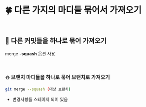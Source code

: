 # 🍀 다른 가지의 마디들 묶어서 가져오기

<br>

## 🧸 다른 커밋들을 하나로 묶어 가져오기

merge **-squash** 옵션 사용

<br>

### ⛄ 브랜치 마디들을 하나로 묶어 브랜치로 가져오기

```bash
git merge --squash (대상 브랜치)
```

- 변경사항들 스테이지 되어 있음
